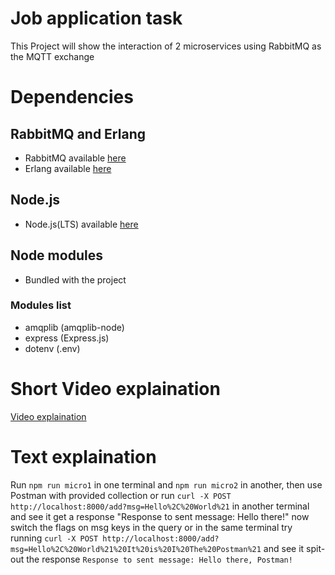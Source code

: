 # Job application task
 
This Project will show the interaction of 2 microservices using RabbitMQ as the MQTT exchange

# Dependencies
## RabbitMQ and Erlang
- RabbitMQ available [here](https://www.rabbitmq.com/download.html)
- Erlang available [here](https://www.erlang.org/downloads)
## Node.js
- Node.js(LTS) available [here](https://nodejs.org/en/download)
## Node modules
- Bundled with the project
### Modules list
- amqplib (amqplib-node)
- express (Express.js)
- dotenv (.env)

# Short Video explaination
[Video explaination](Video/lv_0_20230810153640.mp4)

# Text explaination
Run ```npm run micro1``` in one terminal and ```npm run micro2``` in another, then use Postman with provided collection or run ```curl -X POST http://localhost:8000/add?msg=Hello%2C%20World%21``` in another terminal and see it get a response "Response to sent message: Hello there!"
now switch the flags on msg keys in the query or in the same terminal try running ```curl -X POST http://localhost:8000/add?msg=Hello%2C%20World%21%20It%20is%20I%20The%20Postman%21``` and see it spit-out the response ```Response to sent message: Hello there, Postman!```